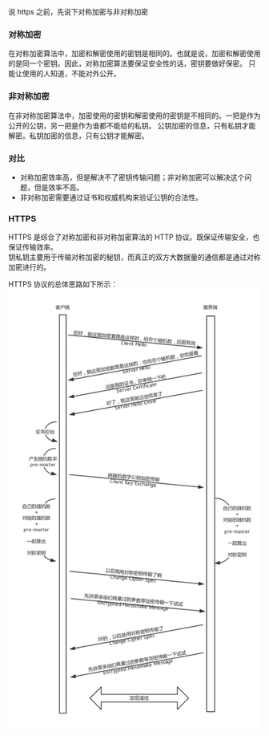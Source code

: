 说 https 之前，先说下对称加密与非对称加密  
### 对称加密  
在对称加密算法中，加密和解密使用的密钥是相同的。也就是说，加密和解密使用的是同一个密钥。因此，对称加密算法要保证安全性的话，密钥要做好保密。
只能让使用的人知道，不能对外公开。  
### 非对称加密  
在非对称加密算法中，加密使用的密钥和解密使用的密钥是不相同的。一把是作为公开的公钥，另一把是作为谁都不能给的私钥。
公钥加密的信息，只有私钥才能解密。私钥加密的信息，只有公钥才能解密。  
### 对比  
* 对称加密效率高，但是解决不了密钥传输问题；非对称加密可以解决这个问题，但是效率不高。  
* 非对称加密需要通过证书和权威机构来验证公钥的合法性。   

### HTTPS  
HTTPS 是综合了对称加密和非对称加密算法的 HTTP 协议。既保证传输安全，也保证传输效率。  
钥私钥主要用于传输对称加密的秘钥，而真正的双方大数据量的通信都是通过对称加密进行的。

HTTPS 协议的总体思路如下所示：  
![image](https://github.com/islongfei/Blog/blob/master/images/https%E8%BF%87%E7%A8%8B.jpg)

